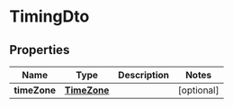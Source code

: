 
# TimingDto

## Properties
Name | Type | Description | Notes
------------ | ------------- | ------------- | -------------
**timeZone** | [**TimeZone**](TimeZone.md) |  |  [optional]



